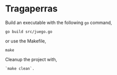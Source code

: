 Tragaperras
===========

Build an executable with the following `go` command,

~~~~~~
go build src/juego.go
~~~~~~

or use the Makefile,

~~~~~~
make
~~~~~~

Cleanup the project with,

~~~~~~
`make clean`.
~~~~~~




